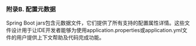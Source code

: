 ### 附录B. 配置元数据

Spring Boot jars包含元数据文件，它们提供了所有支持的配置属性详情。这些文件设计用于让IDE开发者能够为使用application.properties或application.yml文件的用户提供上下文帮助及代码完成功能。
